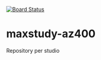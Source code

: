 [![Board Status](https://dev.azure.com/maxstudyaz400/449dd4c5-70c8-491c-9efc-981b620cc481/46a450d7-ab75-4c2e-a7cb-0ca21e17b37c/_apis/work/boardbadge/0af5c09b-e42e-4b8e-8cdb-a7e9d99db83d)](https://dev.azure.com/maxstudyaz400/449dd4c5-70c8-491c-9efc-981b620cc481/_boards/board/t/46a450d7-ab75-4c2e-a7cb-0ca21e17b37c/Microsoft.RequirementCategory)
# maxstudy-az400
Repository per studio
